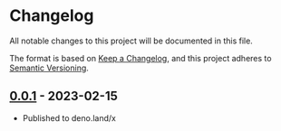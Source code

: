 # Changelog

All notable changes to this project will be documented in this file.

The format is based on [Keep a Changelog][keep], and this project adheres to
[Semantic Versioning][semver].

## [0.0.1] - 2023-02-15

- Published to deno.land/x

[0.0.1]: https://github.com/denizdogan/safe/releases/tag/v0.0.1
[keep]: https://keepachangelog.com/en/1.0.0/
[semver]: https://semver.org/spec/v2.0.0.html
